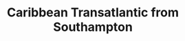 ---
category: caribbean
title: Caribbean Transatlantic from Southampton
class: caribbean-transatlantic-from-southampton
cruiseline: P&O Cruises, Azura
special-info: Free onboard spend with Select Fares.
price: 882
nights: 15
cruise-url: http://www.planetcruise.co.uk/po-cruises/azura/28-october-2016/97436?referrersiteid=970
---